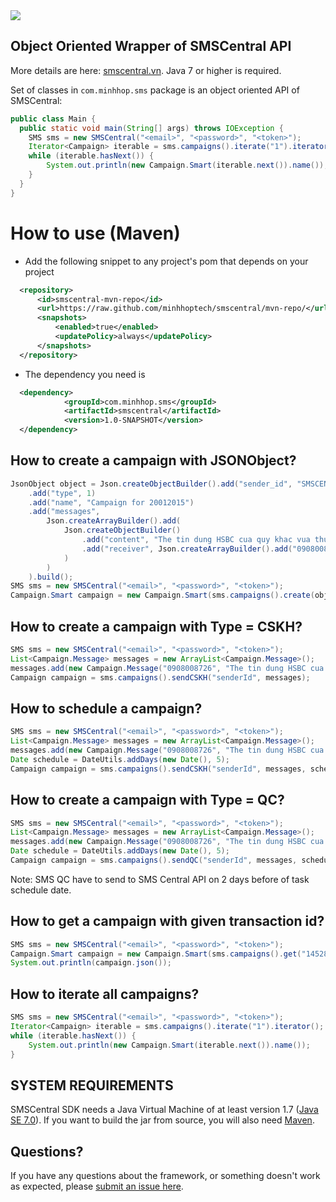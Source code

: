 <img src="https://smscentral.vn/assets/upload/sms-potant-1.png" />

## Object Oriented Wrapper of SMSCentral API
More details are here: [smscentral.vn](http://smscentral.vn/).
Java 7 or higher is required.

Set of classes in `com.minhhop.sms` package is
an object oriented API of SMSCentral:

```java
public class Main {
  public static void main(String[] args) throws IOException {
    SMS sms = new SMSCentral("<email>", "<password>", "<token>");
    Iterator<Campaign> iterable = sms.campaigns().iterate("1").iterator();
    while (iterable.hasNext()) {
        System.out.println(new Campaign.Smart(iterable.next()).name());
    }
  }
}
```

# How to use (Maven)
- Add the following snippet to any project's pom that depends on your project
```xml
  <repository>
      <id>smscentral-mvn-repo</id>
      <url>https://raw.github.com/minhhoptech/smscentral/mvn-repo/</url>
      <snapshots>
          <enabled>true</enabled>
          <updatePolicy>always</updatePolicy>
      </snapshots>
  </repository>
```
- The dependency you need is
```xml
  <dependency>
            <groupId>com.minhhop.sms</groupId>
            <artifactId>smscentral</artifactId>
            <version>1.0-SNAPSHOT</version>
  </dependency>
```

## How to create a campaign with JSONObject?

```java
JsonObject object = Json.createObjectBuilder().add("sender_id", "SMSCENTRAL")
    .add("type", 1)
    .add("name", "Campaign for 20012015")
    .add("messages",
        Json.createArrayBuilder().add(
            Json.createObjectBuilder()
                .add("content", "The tin dung HSBC cua quy khac vua thuc hien giao dich nhu sau: XXXXX3952-VND 17300041 on 03/01/2016")
                .add("receiver", Json.createArrayBuilder().add("0908008726")
            )
        )
    ).build();
SMS sms = new SMSCentral("<email>", "<password>", "<token>");
Campaign.Smart campaign = new Campaign.Smart(sms.campaigns().create(object));
```

## How to create a campaign with Type = CSKH?
```java
SMS sms = new SMSCentral("<email>", "<password>", "<token>");
List<Campaign.Message> messages = new ArrayList<Campaign.Message>();
messages.add(new Campaign.Message("0908008726", "The tin dung HSBC cua quy khac vua thuc hien giao dich nhu sau: XXXXX3952-VND 17300041 on 03/01/2016"));
Campaign campaign = sms.campaigns().sendCSKH("senderId", messages);
```

## How to schedule a campaign?
```java
SMS sms = new SMSCentral("<email>", "<password>", "<token>");
List<Campaign.Message> messages = new ArrayList<Campaign.Message>();
messages.add(new Campaign.Message("0908008726", "The tin dung HSBC cua quy khac vua thuc hien giao dich nhu sau: XXXXX3952-VND 17300041 on 03/01/2016"));
Date schedule = DateUtils.addDays(new Date(), 5);
Campaign campaign = sms.campaigns().sendCSKH("senderId", messages, schedule);
```

## How to create a campaign with Type = QC?
```java
SMS sms = new SMSCentral("<email>", "<password>", "<token>");
List<Campaign.Message> messages = new ArrayList<Campaign.Message>();
messages.add(new Campaign.Message("0908008726", "The tin dung HSBC cua quy khac vua thuc hien giao dich nhu sau: XXXXX3952-VND 17300041 on 03/01/2016"));
Date schedule = DateUtils.addDays(new Date(), 5);
Campaign campaign = sms.campaigns().sendQC("senderId", messages, schedule);
```

Note: SMS QC have to send to SMS Central API on 2 days before of task schedule date.

## How to get a campaign with given transaction id?
```java
SMS sms = new SMSCentral("<email>", "<password>", "<token>");
Campaign.Smart campaign = new Campaign.Smart(sms.campaigns().get("1452853698794FvGTW5"));
System.out.println(campaign.json());
```

## How to iterate all campaigns?
```java
SMS sms = new SMSCentral("<email>", "<password>", "<token>");
Iterator<Campaign> iterable = sms.campaigns().iterate("1").iterator();
while (iterable.hasNext()) {
    System.out.println(new Campaign.Smart(iterable.next()).name());
}
```

SYSTEM REQUIREMENTS
-------------------

SMSCentral SDK needs a Java Virtual Machine of at least version 1.7 ([Java SE 7.0](http://www.oracle.com/technetwork/java/javase/downloads/index.html)).
If you want to build the jar from source, you will also need [Maven](http://maven.apache.org/).


## Questions?

If you have any questions about the framework, or something doesn't work as expected,
please [submit an issue here](https://github.com/minhhoptech/smscentral/issues/new).
